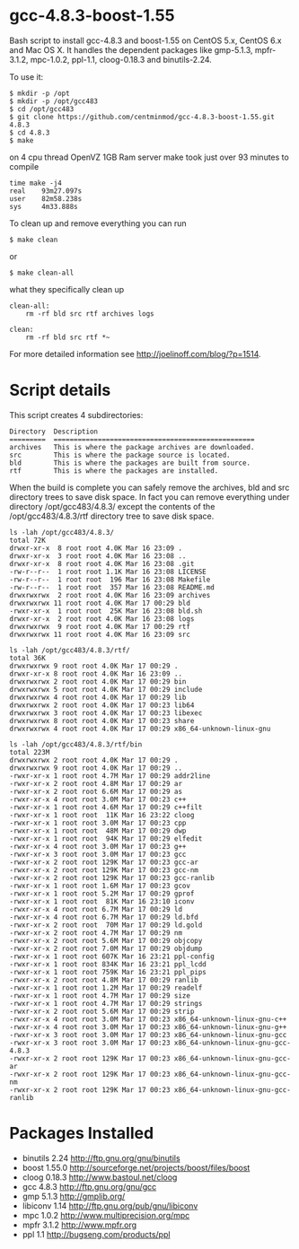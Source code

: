 gcc-4.8.3-boost-1.55
====================

Bash script to install gcc-4.8.3 and boost-1.55 on CentOS 5.x, CentOS 6.x and Mac OS X. It handles the dependent packages like gmp-5.1.3, mpfr-3.1.2, mpc-1.0.2, ppl-1.1, cloog-0.18.3 and binutils-2.24.

To use it:

    $ mkdir -p /opt
    $ mkdir -p /opt/gcc483
    $ cd /opt/gcc483
    $ git clone https://github.com/centminmod/gcc-4.8.3-boost-1.55.git 4.8.3
    $ cd 4.8.3
    $ make

on 4 cpu thread OpenVZ 1GB Ram server make took just over 93 minutes to compile

    time make -j4
    real    93m27.097s
    user    82m58.238s
    sys     4m33.888s

To clean up and remove everything you can run

    $ make clean

or

    $ make clean-all

what they specifically clean up

    clean-all:
        rm -rf bld src rtf archives logs
    
    clean:
        rm -rf bld src rtf *~


For more detailed information see http://joelinoff.com/blog/?p=1514.

Script details
====================

This script creates 4 subdirectories:

    Directory  Description
    =========  ==================================================
    archives   This is where the package archives are downloaded.
    src        This is where the package source is located.
    bld        This is where the packages are built from source.
    rtf        This is where the packages are installed.

When the build is complete you can safely remove the archives, bld and src directory trees to save disk space. In fact you can remove everything under directory /opt/gcc483/4.8.3/ except the contents of the /opt/gcc483/4.8.3/rtf directory tree to save disk space.

    ls -lah /opt/gcc483/4.8.3/
    total 72K
    drwxr-xr-x  8 root root 4.0K Mar 16 23:09 .
    drwxr-xr-x  3 root root 4.0K Mar 16 23:08 ..
    drwxr-xr-x  8 root root 4.0K Mar 16 23:08 .git
    -rw-r--r--  1 root root 1.1K Mar 16 23:08 LICENSE
    -rw-r--r--  1 root root  196 Mar 16 23:08 Makefile
    -rw-r--r--  1 root root  357 Mar 16 23:08 README.md
    drwxrwxrwx  2 root root 4.0K Mar 16 23:09 archives
    drwxrwxrwx 11 root root 4.0K Mar 17 00:29 bld
    -rwxr-xr-x  1 root root  25K Mar 16 23:08 bld.sh
    drwxr-xr-x  2 root root 4.0K Mar 16 23:08 logs
    drwxrwxrwx  9 root root 4.0K Mar 17 00:29 rtf
    drwxrwxrwx 11 root root 4.0K Mar 16 23:09 src

    ls -lah /opt/gcc483/4.8.3/rtf/
    total 36K
    drwxrwxrwx 9 root root 4.0K Mar 17 00:29 .
    drwxr-xr-x 8 root root 4.0K Mar 16 23:09 ..
    drwxrwxrwx 2 root root 4.0K Mar 17 00:29 bin
    drwxrwxrwx 5 root root 4.0K Mar 17 00:29 include
    drwxrwxrwx 4 root root 4.0K Mar 17 00:29 lib
    drwxrwxrwx 2 root root 4.0K Mar 17 00:23 lib64
    drwxrwxrwx 3 root root 4.0K Mar 17 00:23 libexec
    drwxrwxrwx 8 root root 4.0K Mar 17 00:23 share
    drwxrwxrwx 4 root root 4.0K Mar 17 00:29 x86_64-unknown-linux-gnu    

    ls -lah /opt/gcc483/4.8.3/rtf/bin
    total 223M
    drwxrwxrwx 2 root root 4.0K Mar 17 00:29 .
    drwxrwxrwx 9 root root 4.0K Mar 17 00:29 ..
    -rwxr-xr-x 1 root root 4.7M Mar 17 00:29 addr2line
    -rwxr-xr-x 2 root root 4.8M Mar 17 00:29 ar
    -rwxr-xr-x 2 root root 6.6M Mar 17 00:29 as
    -rwxr-xr-x 4 root root 3.0M Mar 17 00:23 c++
    -rwxr-xr-x 1 root root 4.6M Mar 17 00:29 c++filt
    -rwxr-xr-x 1 root root  11K Mar 16 23:22 cloog
    -rwxr-xr-x 1 root root 3.0M Mar 17 00:23 cpp
    -rwxr-xr-x 1 root root  48M Mar 17 00:29 dwp
    -rwxr-xr-x 1 root root  94K Mar 17 00:29 elfedit
    -rwxr-xr-x 4 root root 3.0M Mar 17 00:23 g++
    -rwxr-xr-x 3 root root 3.0M Mar 17 00:23 gcc
    -rwxr-xr-x 2 root root 129K Mar 17 00:23 gcc-ar
    -rwxr-xr-x 2 root root 129K Mar 17 00:23 gcc-nm
    -rwxr-xr-x 2 root root 129K Mar 17 00:23 gcc-ranlib
    -rwxr-xr-x 1 root root 1.6M Mar 17 00:23 gcov
    -rwxr-xr-x 1 root root 5.2M Mar 17 00:29 gprof
    -rwxr-xr-x 1 root root  81K Mar 16 23:10 iconv
    -rwxr-xr-x 4 root root 6.7M Mar 17 00:29 ld
    -rwxr-xr-x 4 root root 6.7M Mar 17 00:29 ld.bfd
    -rwxr-xr-x 2 root root  70M Mar 17 00:29 ld.gold
    -rwxr-xr-x 2 root root 4.7M Mar 17 00:29 nm
    -rwxr-xr-x 2 root root 5.6M Mar 17 00:29 objcopy
    -rwxr-xr-x 2 root root 7.0M Mar 17 00:29 objdump
    -rwxr-xr-x 1 root root 607K Mar 16 23:21 ppl-config
    -rwxr-xr-x 1 root root 834K Mar 16 23:21 ppl_lcdd
    -rwxr-xr-x 1 root root 759K Mar 16 23:21 ppl_pips
    -rwxr-xr-x 2 root root 4.8M Mar 17 00:29 ranlib
    -rwxr-xr-x 1 root root 1.2M Mar 17 00:29 readelf
    -rwxr-xr-x 1 root root 4.7M Mar 17 00:29 size
    -rwxr-xr-x 1 root root 4.7M Mar 17 00:29 strings
    -rwxr-xr-x 2 root root 5.6M Mar 17 00:29 strip
    -rwxr-xr-x 4 root root 3.0M Mar 17 00:23 x86_64-unknown-linux-gnu-c++
    -rwxr-xr-x 4 root root 3.0M Mar 17 00:23 x86_64-unknown-linux-gnu-g++
    -rwxr-xr-x 3 root root 3.0M Mar 17 00:23 x86_64-unknown-linux-gnu-gcc
    -rwxr-xr-x 3 root root 3.0M Mar 17 00:23 x86_64-unknown-linux-gnu-gcc-4.8.3
    -rwxr-xr-x 2 root root 129K Mar 17 00:23 x86_64-unknown-linux-gnu-gcc-ar
    -rwxr-xr-x 2 root root 129K Mar 17 00:23 x86_64-unknown-linux-gnu-gcc-nm
    -rwxr-xr-x 2 root root 129K Mar 17 00:23 x86_64-unknown-linux-gnu-gcc-ranlib

Packages Installed
====================

* binutils    2.24    http://ftp.gnu.org/gnu/binutils
* boost       1.55.0  http://sourceforge.net/projects/boost/files/boost
* cloog       0.18.3  http://www.bastoul.net/cloog
* gcc         4.8.3   http://ftp.gnu.org/gnu/gcc
* gmp         5.1.3   http://gmplib.org/
* libiconv    1.14    http://ftp.gnu.org/pub/gnu/libiconv
* mpc         1.0.2   http://www.multiprecision.org/mpc
* mpfr        3.1.2   http://www.mpfr.org
* ppl         1.1     http://bugseng.com/products/ppl

